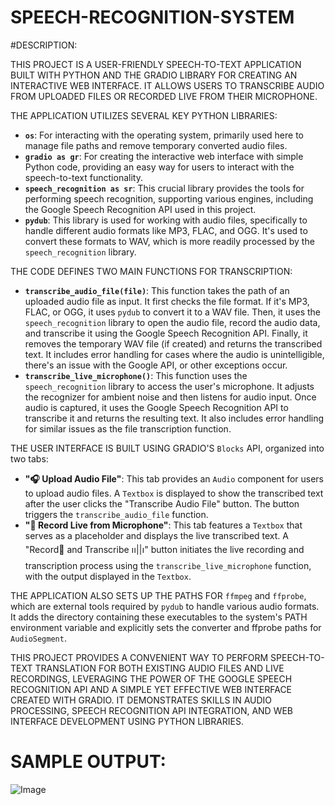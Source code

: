 # SPEECH-RECOGNITION-SYSTEM
#DESCRIPTION:

THIS PROJECT IS A USER-FRIENDLY SPEECH-TO-TEXT APPLICATION BUILT WITH PYTHON AND THE GRADIO LIBRARY FOR CREATING AN INTERACTIVE WEB INTERFACE. IT ALLOWS USERS TO TRANSCRIBE AUDIO FROM UPLOADED FILES OR RECORDED LIVE FROM THEIR MICROPHONE.

THE APPLICATION UTILIZES SEVERAL KEY PYTHON LIBRARIES:

* **`os`**: For interacting with the operating system, primarily used here to manage file paths and remove temporary converted audio files.
* **`gradio as gr`**: For creating the interactive web interface with simple Python code, providing an easy way for users to interact with the speech-to-text functionality.
* **`speech_recognition as sr`**: This crucial library provides the tools for performing speech recognition, supporting various engines, including the Google Speech Recognition API used in this project.
* **`pydub`**: This library is used for working with audio files, specifically to handle different audio formats like MP3, FLAC, and OGG. It's used to convert these formats to WAV, which is more readily processed by the `speech_recognition` library.

THE CODE DEFINES TWO MAIN FUNCTIONS FOR TRANSCRIPTION:

* **`transcribe_audio_file(file)`**: This function takes the path of an uploaded audio file as input. It first checks the file format. If it's MP3, FLAC, or OGG, it uses `pydub` to convert it to a WAV file. Then, it uses the `speech_recognition` library to open the audio file, record the audio data, and transcribe it using the Google Speech Recognition API. Finally, it removes the temporary WAV file (if created) and returns the transcribed text. It includes error handling for cases where the audio is unintelligible, there's an issue with the Google API, or other exceptions occur.
* **`transcribe_live_microphone()`**: This function uses the `speech_recognition` library to access the user's microphone. It adjusts the recognizer for ambient noise and then listens for audio input. Once audio is captured, it uses the Google Speech Recognition API to transcribe it and returns the resulting text. It also includes error handling for similar issues as the file transcription function.

THE USER INTERFACE IS BUILT USING GRADIO'S `Blocks` API, organized into two tabs:

* **"🎧 Upload Audio File"**: This tab provides an `Audio` component for users to upload audio files. A `Textbox` is displayed to show the transcribed text after the user clicks the "Transcribe Audio File" button. The button triggers the `transcribe_audio_file` function.
* **"🎤 Record Live from Microphone"**: This tab features a `Textbox` that serves as a placeholder and displays the live transcribed text. A "Record🔴 and Transcribe ၊၊||၊" button initiates the live recording and transcription process using the `transcribe_live_microphone` function, with the output displayed in the `Textbox`.

THE APPLICATION ALSO SETS UP THE PATHS FOR `ffmpeg` and `ffprobe`, which are external tools required by `pydub` to handle various audio formats. It adds the directory containing these executables to the system's PATH environment variable and explicitly sets the converter and ffprobe paths for `AudioSegment`.

THIS PROJECT PROVIDES A CONVENIENT WAY TO PERFORM SPEECH-TO-TEXT TRANSLATION FOR BOTH EXISTING AUDIO FILES AND LIVE RECORDINGS, LEVERAGING THE POWER OF THE GOOGLE SPEECH RECOGNITION API AND A SIMPLE YET EFFECTIVE WEB INTERFACE CREATED WITH GRADIO. IT DEMONSTRATES SKILLS IN AUDIO PROCESSING, SPEECH RECOGNITION API INTEGRATION, AND WEB INTERFACE DEVELOPMENT USING PYTHON LIBRARIES.

# SAMPLE OUTPUT:

![Image](https://github.com/user-attachments/assets/44258b6b-dc3f-494b-aecc-87f935af34b2)
